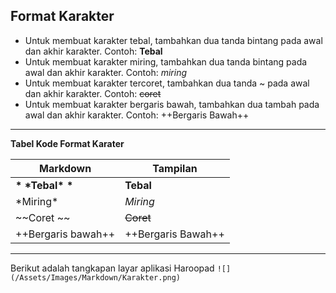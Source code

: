 
Format Karakter
---------------
 + Untuk membuat karakter tebal, tambahkan dua tanda bintang pada awal dan akhir karakter.
  Contoh: **Tebal**
 + Untuk membuat karakter miring, tambahkan dua tanda bintang pada awal dan akhir karakter.
   Contoh: *miring*
 + Untuk membuat karakter tercoret, tambahkan dua tanda ~ pada awal dan akhir karakter.
   Contoh: ~~coret~~
 + Untuk membuat karakter bergaris bawah, tambahkan dua tambah pada awal dan akhir karakter.
   Contoh: ++Bergaris Bawah++


---
**Tabel Kode Format Karater**

| Markdown | Tampilan |
|--------|--------|
| **\*** **\***Tebal**\*** **\***   |     **Tebal** |
| \*Miring*   |     *Miring* |
| \~~Coret \~~  |     ~~Coret~~ |
| \++Bergaris bawah++   |     ++Bergaris Bawah++ |

---
Berikut adalah tangkapan layar aplikasi Haroopad
`![](/Assets/Images/Markdown/Karakter.png)`
